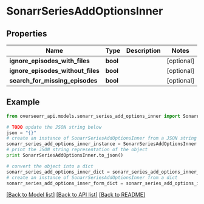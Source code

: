 # SonarrSeriesAddOptionsInner


## Properties
Name | Type | Description | Notes
------------ | ------------- | ------------- | -------------
**ignore_episodes_with_files** | **bool** |  | [optional] 
**ignore_episodes_without_files** | **bool** |  | [optional] 
**search_for_missing_episodes** | **bool** |  | [optional] 

## Example

```python
from overseerr_api.models.sonarr_series_add_options_inner import SonarrSeriesAddOptionsInner

# TODO update the JSON string below
json = "{}"
# create an instance of SonarrSeriesAddOptionsInner from a JSON string
sonarr_series_add_options_inner_instance = SonarrSeriesAddOptionsInner.from_json(json)
# print the JSON string representation of the object
print SonarrSeriesAddOptionsInner.to_json()

# convert the object into a dict
sonarr_series_add_options_inner_dict = sonarr_series_add_options_inner_instance.to_dict()
# create an instance of SonarrSeriesAddOptionsInner from a dict
sonarr_series_add_options_inner_form_dict = sonarr_series_add_options_inner.from_dict(sonarr_series_add_options_inner_dict)
```
[[Back to Model list]](../README.md#documentation-for-models) [[Back to API list]](../README.md#documentation-for-api-endpoints) [[Back to README]](../README.md)



